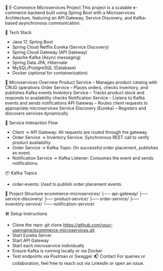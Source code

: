 🛒 E-Commerce Microservices Project
This project is a scalable e-commerce backend built using Spring Boot with a Microservices Architecture, featuring an API Gateway, Service Discovery, and Kafka-based asynchronous communication.

🚀 Tech Stack
- Java 17, Spring Boot
- Spring Cloud Netflix Eureka (Service Discovery)
- Spring Cloud Gateway (API Gateway)
- Apache Kafka (Async messaging)
- Spring Data JPA, Hibernate
- MySQL/PostgreSQL (Database)
- Docker (optional for containerization)
  
🧩 Microservices Overview
  Product Service – Manages product catalog with CRUD operations
  Order Service – Places orders, checks inventory, and publishes Kafka events
  Inventory Service – Tracks product stock and responds to availability checks
  Notification Service – Listens to Kafka events and sends notifications
  API Gateway – Routes client requests to appropriate microservices
  Service Discovery (Eureka) – Registers and discovers services dynamically

🔄 Service Interaction Flow
- Client → API Gateway: All requests are routed through the gateway.
- Order Service → Inventory Service: Synchronous REST call to verify product availability.
- Order Service → Kafka Topic: On successful order placement, publishes an event.
- Notification Service → Kafka Listener: Consumes the event and sends notifications.

📦 Kafka Topics
- order-events: Used to publish order placement events.

📁 Project Structure
ecommerce-microservices/
├── api-gateway/
├── service-discovery/
├── product-service/
├── order-service/
├── inventory-service/
└── notification-service/


🛠️ Setup Instructions
- Clone the repo: git clone https://github.com/your-username/ecommerce-microservices.git
- Start Eureka Server
- Start API Gateway
- Start each microservice individually
- Ensure Kafka is running locally or via Docker
- Test endpoints via Postman or Swagger
📬 Contact
For queries or collaboration, feel free to reach out via LinkedIn or open an issue.
